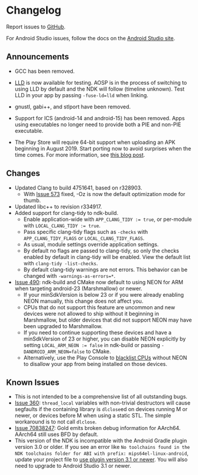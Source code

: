 Changelog
=========

Report issues to [GitHub].

For Android Studio issues, follow the docs on the [Android Studio site].

[GitHub]: https://github.com/android-ndk/ndk/issues
[Android Studio site]: http://tools.android.com/filing-bugs

Announcements
-------------

 * GCC has been removed.

 * [LLD](https://lld.llvm.org/) is now available for testing. AOSP is in the
   process of switching to using LLD by default and the NDK will follow
   (timeline unknown). Test LLD in your app by passing `-fuse-ld=lld` when
   linking.

 * gnustl, gabi++, and stlport have been removed.

 * Support for ICS (android-14 and android-15) has been removed. Apps using
   executables no longer need to provide both a PIE and non-PIE executable.

 * The Play Store will require 64-bit support when uploading an APK beginning in
   August 2019. Start porting now to avoid surprises when the time comes. For
   more information, see [this blog post](https://android-developers.googleblog.com/2017/12/improving-app-security-and-performance.html).

Changes
-------

 * Updated Clang to build 4751641, based on r328903.
     * With [Issue 573] fixed, -Oz is now the default optimization mode for
       thumb.
 * Updated libc++ to revision r334917.
 * Added support for clang-tidy to ndk-build.
     * Enable application-wide with `APP_CLANG_TIDY := true`, or per-module with
       `LOCAL_CLANG_TIDY := true`.
     * Pass specific clang-tidy flags such as `-checks` with
       `APP_CLANG_TIDY_FLAGS` or `LOCAL_CLANG_TIDY_FLAGS`.
     * As usual, module settings override application settings.
     * By default no flags are passed to clang-tidy, so only the checks enabled
       by default in clang-tidy will be enabled. View the default list with
       `clang-tidy -list-checks`.
     * By default clang-tidy warnings are not errors. This behavior can be
       changed with `-warnings-as-errors=*`.
 * [Issue 490]: ndk-build and CMake now default to using NEON for ARM when
   targeting android-23 (Marshmallow) or newer.
     * If your minSdkVersion is below 23 or if you were already enabling NEON
       manually, this change does not affect you.
     * CPUs that do not support this feature are uncommon and new devices were
       not allowed to ship without it beginning in Marshmallow, but older
       devices that did not support NEON may have been upgraded to Marshmallow.
     * If you need to continue supporting these devices and have a minSdkVersion
       of 23 or higher, you can disable NEON explicitly by setting
       `LOCAL_ARM_NEON := false` in ndk-build or passing
       `-DANDROID_ARM_NEON=false` to CMake.
     * Alternatively, use the Play Console to [blacklist CPUs] without NEON to
       disallow your app from being installed on those devices.

[Issue 490]: https://github.com/android-ndk/ndk/issues/490
[Issue 573]: https://github.com/android-ndk/ndk/issues/573
[blacklist CPUs]: https://support.google.com/googleplay/android-developer/answer/7353455?hl=en
[clang-tidy]: http://clang.llvm.org/extra/clang-tidy/

Known Issues
------------

 * This is not intended to be a comprehensive list of all outstanding bugs.
 * [Issue 360]: `thread_local` variables with non-trivial destructors will cause
   segfaults if the containing library is `dlclose`ed on devices running M or
   newer, or devices before M when using a static STL. The simple workaround is
   to not call `dlclose`.
 * [Issue 70838247]: Gold emits broken debug information for AArch64. AArch64
   still uses BFD by default.
 * This version of the NDK is incompatible with the Android Gradle plugin
   version 3.0 or older. If you see an error like
   `No toolchains found in the NDK toolchains folder for ABI with prefix: mips64el-linux-android`,
   update your project file to [use plugin version 3.1 or newer]. You will also
   need to upgrade to Android Studio 3.1 or newer.

[Issue 360]: https://github.com/android-ndk/ndk/issues/360
[Issue 70838247]: https://issuetracker.google.com/70838247
[use plugin version 3.1 or newer]: https://developer.android.com/studio/releases/gradle-plugin#updating-plugin
